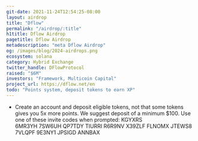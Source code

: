 ```yaml
---
git-date: 2021-11-24T12:54:25-08:00
layout: airdrop
title: "Dflow"
permalink: "/airdrop/:title"
h1title: Dflow Airdrop
pagetitle: Dflow Airdrop
metadescription: "meta Dflow Airdrop"
og: /images/blog/2024-airdrops.png
ecosystem: solana
category: Hybrid Exchange
twitter_handle: DFlowProtocol
raised: "$6M"
investors: "Framework, Multicoin Capital"
project_url: https://dflow.net/en
todo: "Points system, deposit tokens to earn XP"
---
```


- Create an account and deposit eligible tokens, not that some tokens gives you 5x more points. We suggest deposit of a minimum \$100.
  Use one of these invite codes when prompted:
  KGYXRS  
  6MR3YH
  7SW6UH
  QP7TDY
  TIURRI
  R6R9NV
  X39ZLF
  FLNOMX
  JTEWS8
  7VLQPF
  9E3NY1
  JPSIGD
  ANNBAX

